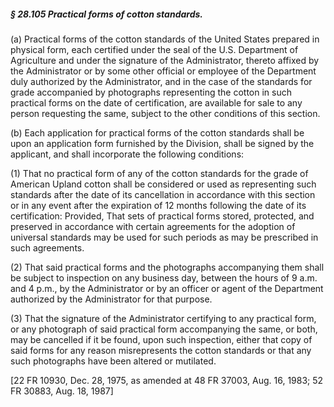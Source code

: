 ##### § 28.105 Practical forms of cotton standards. #####

(a) Practical forms of the cotton standards of the United States prepared in physical form, each certified under the seal of the U.S. Department of Agriculture and under the signature of the Administrator, thereto affixed by the Administrator or by some other official or employee of the Department duly authorized by the Administrator, and in the case of the standards for grade accompanied by photographs representing the cotton in such practical forms on the date of certification, are available for sale to any person requesting the same, subject to the other conditions of this section.

(b) Each application for practical forms of the cotton standards shall be upon an application form furnished by the Division, shall be signed by the applicant, and shall incorporate the following conditions:

(1) That no practical form of any of the cotton standards for the grade of American Upland cotton shall be considered or used as representing such standards after the date of its cancellation in accordance with this section or in any event after the expiration of 12 months following the date of its certification: Provided, That sets of practical forms stored, protected, and preserved in accordance with certain agreements for the adoption of universal standards may be used for such periods as may be prescribed in such agreements.

(2) That said practical forms and the photographs accompanying them shall be subject to inspection on any business day, between the hours of 9 a.m. and 4 p.m., by the Administrator or by an officer or agent of the Department authorized by the Administrator for that purpose.

(3) That the signature of the Administrator certifying to any practical form, or any photograph of said practical form accompanying the same, or both, may be cancelled if it be found, upon such inspection, either that copy of said forms for any reason misrepresents the cotton standards or that any such photographs have been altered or mutilated.

[22 FR 10930, Dec. 28, 1975, as amended at 48 FR 37003, Aug. 16, 1983; 52 FR 30883, Aug. 18, 1987]